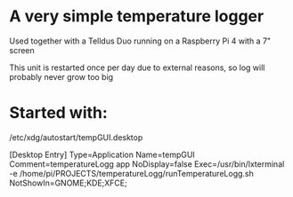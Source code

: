 # A very simple temperature logger

Used together with a Telldus Duo running on a Raspberry Pi 4 with a 7" screen

This unit is restarted once per day due to external reasons, so log will probably never grow too big

# Started with: 
/etc/xdg/autostart/tempGUI.desktop   

[Desktop Entry]
Type=Application
Name=tempGUI
Comment=temperatureLogg app
NoDisplay=false
Exec=/usr/bin/lxterminal -e /home/pi/PROJECTS/temperatureLogg/runTemperatureLogg.sh
NotShowIn=GNOME;KDE;XFCE;
